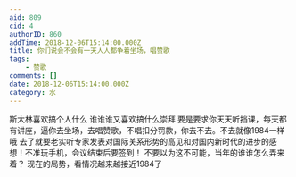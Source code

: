 ```yaml
---
aid: 809
cid: 4
authorID: 860
addTime: 2018-12-06T15:14:00.000Z
title: 你们说会不会有一天人人都争着坐场，唱赞歌
tags:
    - 赞歌
comments: []
date: 2018-12-06T15:14:00.000Z
category: 水
---
```


斯大林喜欢搞个人什么 谁谁谁又喜欢搞什么崇拜 要是要求你天天听挡课，每天都有讲座，逼你去坐场，去唱赞歌，不唱扣分罚款，你去不去。不去就像1984一样哦 去了就要老实听专家发表对国际关系形势的高见和对国内新时代的进步的感想！不准玩手机，会议结束后要签到！ 不要以为这不可能，当年的谁谁怎么弄来着？ 现在的局势，看情况越来越接近1984了
